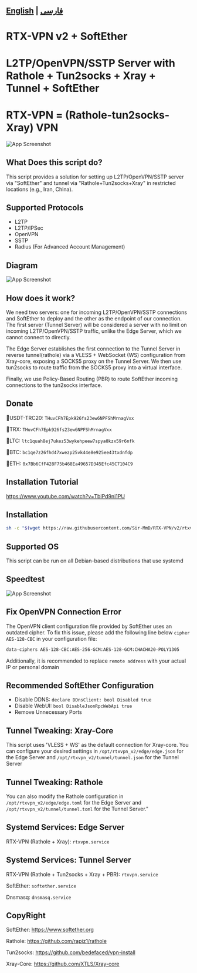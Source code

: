 ## [English](/README.md) | [فارسی](/README_fa.md)
# RTX-VPN v2 + SoftEther
# L2TP/OpenVPN/SSTP Server with Rathole + Tun2socks + Xray + Tunnel + SoftEther
# RTX-VPN = (Rathole-tun2socks-Xray) VPN
![App Screenshot](https://raw.githubusercontent.com/Sir-MmD/RTX-VPN/refs/heads/v2/menu.png)

## What Does this script do?
This script provides a solution for setting up L2TP/OpenVPN/SSTP server via "SoftEther" and tunnel via "Rathole+Tun2socks+Xray" in restricted locations (e.g., Iran, China).

## Supported Protocols
- L2TP
- L2TP/IPSec
- OpenVPN
- SSTP
- Radius (For Advanced Account Management)

## Diagram
![App Screenshot](https://raw.githubusercontent.com/Sir-MmD/RTX-VPN/refs/heads/v2/diagram.png)

## How does it work?
We need two servers: one for incoming L2TP/OpenVPN/SSTP connections and SoftEther to deploy and the other as the endpoint of our connection. The first server (Tunnel Server) will be considered a server with no limit on incoming L2TP/OpenVPN/SSTP traffic, unlike the Edge Server, which we cannot connect to directly.

The Edge Server establishes the first connection to the Tunnel Server in reverse tunnel(rathole) via a VLESS + WebSocket (WS) configuration from Xray-core, exposing a SOCKS5 proxy on the Tunnel Server. We then use tun2socks to route traffic from the SOCKS5 proxy into a virtual interface.

Finally, we use Policy-Based Routing (PBR) to route SoftEther incoming connections to the tun2socks interface.

## Donate
🔹USDT-TRC20: ```THuvCFh7Epk926fs23ew6NPFShMrnagVxx```

🔹TRX: ```THuvCFh7Epk926fs23ew6NPFShMrnagVxx```

🔹LTC: ```ltc1quah8ej7ukez53wykehpeew7spya0kzx59r6nfk```

🔹BTC: ```bc1qe7z26fhd47xwezp25vk44e8e925ee43txdnfdp```

🔹ETH: ```0x7Bb6CfF428F75b468Ea49657D345Efc45C7104C9```

## Installation Tutorial
https://www.youtube.com/watch?v=TbIPd9ni1PU

## Installation
```bash
sh -c "$(wget https://raw.githubusercontent.com/Sir-MmD/RTX-VPN/v2/rtxvpn_v2.sh -O -)"
```

## Supported OS
This script can be run on all Debian-based distributions that use systemd

## Speedtest
![App Screenshot](https://raw.githubusercontent.com/Sir-MmD/RTX-VPN/refs/heads/v2/speedtest.jpg)

## Fix OpenVPN Connection Error
The OpenVPN client configuration file provided by SoftEther uses an outdated cipher. To fix this issue, please add the following line below ```cipher AES-128-CBC``` in your configuration file:
```bash
data-ciphers AES-128-CBC:AES-256-GCM:AES-128-GCM:CHACHA20-POLY1305
```
Additionally, it is recommended to replace ```remote address``` with your actual IP or personal domain

## Recommended SoftEther Configuration
- Disable DDNS: ```declare DDnsClient: bool Disabled true```
- Disable WebUI: ```bool DisableJsonRpcWebApi true```
- Remove Unnecessary Ports
  
## Tunnel Tweaking: Xray-Core
This script uses 'VLESS + WS' as the default connection for Xray-core. You can configure your desired settings in ```/opt/rtxvpn_v2/edge/edge.json``` for the Edge Server and ```/opt/rtxvpn_v2/tunnel/tunnel.json``` for the Tunnel Server

## Tunnel Tweaking: Rathole
You can also modify the Rathole configuration in ```/opt/rtxvpn_v2/edge/edge.toml``` for the Edge Server and ```/opt/rtxvpn_v2/tunnel/tunnel.toml``` for the Tunnel Server."

## Systemd Services: Edge Server
RTX-VPN (Rathole + Xray): ```rtxvpn.service```

## Systemd Services: Tunnel Server
RTX-VPN (Rathole + Tun2socks + Xray + PBR): ```rtxvpn.service```

SoftEther: ```softether.service```

Dnsmasq: ```dnsmasq.service```

## CopyRight
SoftEther: https://www.softether.org

Rathole: https://github.com/rapiz1/rathole

Tun2socks: https://github.com/bedefaced/vpn-install

Xray-Core: https://github.com/XTLS/Xray-core
